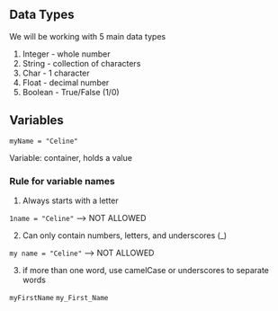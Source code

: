 ## Data Types

We will be working with 5 main data types 
1. Integer - whole number 
2. String - collection of characters 
3. Char - 1 character 
4. Float - decimal number 
5. Boolean - True/False (1/0)

## Variables 

`myName = "Celine"` 

Variable: container, holds a value 

### Rule for variable names

1. Always starts with a letter 

`1name = "Celine"` --> NOT ALLOWED 

2. Can only contain numbers, letters, and underscores (_)

`my name = "Celine"` --> NOT ALLOWED

3. if more than one word, use camelCase or underscores to separate words 

`myFirstName` `my_First_Name`